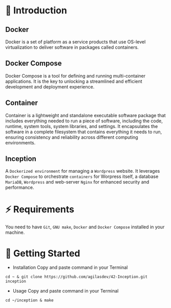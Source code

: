# 📂 Introduction
## Docker
Docker is a set of platform as a service products that use OS-level virtualization to deliver software in packages called containers.
## Docker Compose
Docker Compose is a tool for defining and running multi-container applications. It is the key to unlocking a streamlined and efficient development and deployment experience.
## Container
Container is a lightweight and standalone executable software package that includes everything needed to run a piece of software, including the code, runtime, system tools, system libraries, and settings. It encapsulates the software in a complete filesystem that contains everything it needs to run, ensuring consistency and reliability across different computing environments.
## Inception
A `Dockerized environment` for managing a `Wordpress` website. It leverages `Docker Compose` to orchestrate `containers` for Worpress itself, a database `MariaDB`, `Wordpress` and web-server `Nginx` for enhanced security and performance.
# ⚡️ Requirements
You need to have `Git`, `GNU make`, `Docker` and `Docker Compose` installed in your machine.
# 🚀 Getting Started
* Installation
Copy and paste command in your Terminal
```
cd ~ & git clone https://github.com/agilasdev/42-Inception.git inception
```
* Usage
Copy and paste command in your Terminal
```
cd ~/inception & make
```
